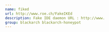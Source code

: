```yaml
---
name: fiked
url: http://www.roe.ch/FakeIKEd
description: Fake IDE daemon URL : http://www.
group: blackarch blackarch-honeypot
---
```

